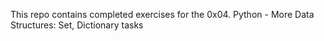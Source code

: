 This repo contains completed exercises for the 0x04. Python - More Data Structures: Set, Dictionary tasks
